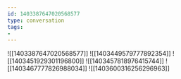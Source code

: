 ```yaml
---
id: 1403387647020568577
type: conversation
tags:
- 
---
```

![[1403387647020568577]]
![[1403449579777892354]]
![[1403451929301196800]]
![[1403457818976415744]]
![[1403467777826988034]]
![[1403600316256296963]]

